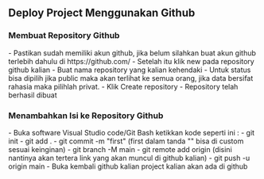 ## Deploy Project Menggunakan Github

<h3>Membuat Repository Github</h3>
- Pastikan sudah memiliki akun github, jika belum silahkan buat akun github terlebih dahulu di https://github.com/
- Setelah itu klik new pada repository github kalian
- Buat nama repository yang kalian kehendaki
- Untuk status bisa dipilih jika public maka akan terlihat ke semua orang, jika data bersifat rahasia maka pilihlah privat.
- Klik Create repository 
- Repository telah berhasil dibuat

<h3>Menambahkan Isi ke Repository Github</h3>
- Buka software Visual Studio code/Git Bash ketikkan kode seperti ini :
- git init
- git add .
- git commit -m "first" (first dalam tanda "" bisa di custom sesuai keinginan)
- git branch -M main
- git remote add origin (disini nantinya akan tertera link yang akan muncul di github kalian)
- git push -u origin main
- Buka kembali github kalian project kalian akan ada di github






